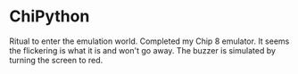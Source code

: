 # ChiPython

Ritual to enter the emulation world. Completed my Chip 8 emulator. It seems the flickering is what it is and won't go away. The buzzer is simulated by turning the screen to red.
